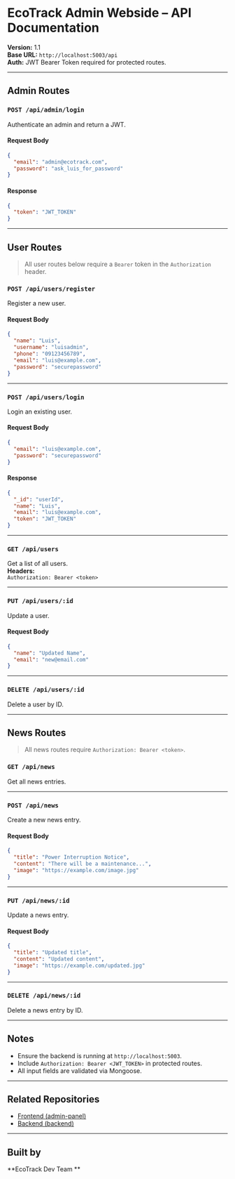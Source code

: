 #  EcoTrack Admin Webside – API Documentation

**Version:** 1.1  
**Base URL:** `http://localhost:5003/api`  
**Auth:** JWT Bearer Token required for protected routes.

---

##  Admin Routes

### `POST /api/admin/login`
Authenticate an admin and return a JWT.

#### Request Body
```json
{
  "email": "admin@ecotrack.com",
  "password": "ask_luis_for_password"
}
```

#### Response
```json
{
  "token": "JWT_TOKEN"
}
```

---

##  User Routes

>  All user routes below require a `Bearer` token in the `Authorization` header.

### `POST /api/users/register`
Register a new user.

#### Request Body
```json
{
  "name": "Luis",
  "username": "luisadmin",
  "phone": "09123456789",
  "email": "luis@example.com",
  "password": "securepassword"
}
```

---

### `POST /api/users/login`
Login an existing user.

#### Request Body
```json
{
  "email": "luis@example.com",
  "password": "securepassword"
}
```

#### Response
```json
{
  "_id": "userId",
  "name": "Luis",
  "email": "luis@example.com",
  "token": "JWT_TOKEN"
}
```

---

### `GET /api/users`
Get a list of all users.  
**Headers:**  
`Authorization: Bearer <token>`

---

### `PUT /api/users/:id`
Update a user.

#### Request Body
```json
{
  "name": "Updated Name",
  "email": "new@email.com"
}
```

---

### `DELETE /api/users/:id`
Delete a user by ID.

---

##  News Routes

>  All news routes require `Authorization: Bearer <token>`.

### `GET /api/news`
Get all news entries.

---

### `POST /api/news`
Create a new news entry.

#### Request Body
```json
{
  "title": "Power Interruption Notice",
  "content": "There will be a maintenance...",
  "image": "https://example.com/image.jpg"
}
```

---

### `PUT /api/news/:id`
Update a news entry.

#### Request Body
```json
{
  "title": "Updated title",
  "content": "Updated content",
  "image": "https://example.com/updated.jpg"
}
```

---

### `DELETE /api/news/:id`
Delete a news entry by ID.

---

##  Notes

- Ensure the backend is running at `http://localhost:5003`.
- Include `Authorization: Bearer <JWT_TOKEN>` in protected routes.
- All input fields are validated via Mongoose.

---

##  Related Repositories

- [Frontend (admin-panel)](https://github.com/EcoTrack-projectSMISKIs/EcoTrack-Admin-webside/tree/main/admin-panel)
- [Backend (backend)](https://github.com/EcoTrack-projectSMISKIs/EcoTrack-Admin-webside/tree/main/backend)

---

##  Built by
**EcoTrack Dev Team **
